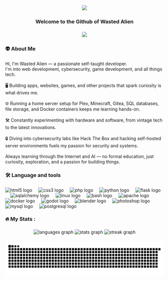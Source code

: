<div align="center">
  <img height="150" src="https://media4.giphy.com/media/v1.Y2lkPTc5MGI3NjExZ25mcHptcWRmMXkwYjJoN2wzaTlpcHVremxyOWZiY2RwNW1udjJ5eCZlcD12MV9pbnRlcm5hbF9naWZfYnlfaWQmY3Q9Zw/wT8eGTmeEAt3O/giphy.gif"  />
</div>

###

<h3 align="center">Welcome to the Github of Wasted Alien</h3>

###

<div align="center">
  <img src="https://visitor-badge.laobi.icu/badge?page_id=wasted-alien.wasted-alien&"  />
</div>

###

<h3 align="left">👽  About Me</h3>

###

<p align="left">Hi, I'm Wasted Alien — a passionate self-taught developer.<br>I'm into web development, cybersecurity, game development, and all things tech.<br><br>🖥️ Building apps, websites, games, and other projects that spark curiosity is what drives me.<br><br>🌐 Running a home server setup for Plex, Minecraft, Gitea, SQL databases, file storage, and Docker containers keeps me learning hands-on.<br><br>🛠️ Constantly experimenting with hardware and software, from vintage tech to the latest innovations.<br><br>🔒 Diving into cybersecurity labs like Hack The Box and hacking self-hosted server environments fuels my passion for security and systems.<br><br>Always learning through the Internet and AI — no formal education, just curiosity, exploration, and a passion for building things.</p>

###

<h3 align="left">🛠 Language and tools</h3>

###

<div align="left">
  <img src="https://cdn.jsdelivr.net/gh/devicons/devicon/icons/html5/html5-original.svg" height="40" alt="html5 logo"  />
  <img width="12" />
  <img src="https://cdn.jsdelivr.net/gh/devicons/devicon/icons/css3/css3-original.svg" height="40" alt="css3 logo"  />
  <img width="12" />
  <img src="https://cdn.jsdelivr.net/gh/devicons/devicon/icons/php/php-original.svg" height="40" alt="php logo"  />
  <img width="12" />
  <img src="https://cdn.jsdelivr.net/gh/devicons/devicon/icons/python/python-original.svg" height="40" alt="python logo"  />
  <img width="12" />
  <img src="https://cdn.jsdelivr.net/gh/devicons/devicon/icons/flask/flask-original.svg" height="40" alt="flask logo"  />
  <img width="12" />
  <img src="https://cdn.jsdelivr.net/gh/devicons/devicon/icons/sqlalchemy/sqlalchemy-original.svg" height="40" alt="sqlalchemy logo"  />
  <img width="12" />
  <img src="https://cdn.jsdelivr.net/gh/devicons/devicon/icons/linux/linux-original.svg" height="40" alt="linux logo"  />
  <img width="12" />
  <img src="https://cdn.jsdelivr.net/gh/devicons/devicon/icons/bash/bash-original.svg" height="40" alt="bash logo"  />
  <img width="12" />
  <img src="https://cdn.jsdelivr.net/gh/devicons/devicon/icons/apache/apache-original.svg" height="40" alt="apache logo"  />
  <img width="12" />
  <img src="https://cdn.jsdelivr.net/gh/devicons/devicon/icons/docker/docker-original.svg" height="40" alt="docker logo"  />
  <img width="12" />
  <img src="https://cdn.jsdelivr.net/gh/devicons/devicon/icons/godot/godot-original.svg" height="40" alt="godot logo"  />
  <img width="12" />
  <img src="https://cdn.jsdelivr.net/gh/devicons/devicon/icons/blender/blender-original.svg" height="40" alt="blender logo"  />
  <img width="12" />
  <img src="https://cdn.jsdelivr.net/gh/devicons/devicon/icons/photoshop/photoshop-plain.svg" height="40" alt="photoshop logo"  />
  <img width="12" />
  <img src="https://cdn.jsdelivr.net/gh/devicons/devicon/icons/mysql/mysql-original.svg" height="40" alt="mysql logo"  />
  <img width="12" />
  <img src="https://cdn.jsdelivr.net/gh/devicons/devicon/icons/postgresql/postgresql-original.svg" height="40" alt="postgresql logo"  />
</div>

###

<h3 align="left">🔥   My Stats :</h3>

###

<div align="center">
  <img src="https://github-readme-stats.vercel.app/api/top-langs?username=wasted-alien&locale=en&hide_title=false&layout=compact&card_width=320&langs_count=5&theme=dracula&hide_border=false&order=2" height="150" alt="languages graph"  />
  <img src="https://github-readme-stats.vercel.app/api?username=wasted-alien&hide_title=false&hide_rank=false&show_icons=true&include_all_commits=true&count_private=true&disable_animations=false&theme=dracula&locale=en&hide_border=false&order=1" height="150" alt="stats graph"  />
  <img src="https://streak-stats.demolab.com?user=wasted-alien&locale=en&mode=daily&theme=dracula&hide_border=false&border_radius=5&order=3" height="150" alt="streak graph"  />
</div>

###

<img src="https://raw.githubusercontent.com/wasted-alien/wasted-alien/output/snake.svg" alt="Snake animation" />

###